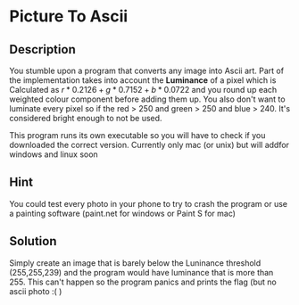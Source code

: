 # Picture To Ascii

## Description

You stumble upon a program that converts any image into Ascii art. Part of the implementation takes into account the **Luminance** of a pixel which is Calculated as $r * 0.2126 + g * 0.7152 + b * 0.0722$ and you round up each weighted colour component before adding them up. You also don't want to luminate every pixel so if the red > 250 and green > 250 and blue > 240. It's considered bright enough to not be used.

This program runs its own executable so you will have to check if you downloaded the correct version. Currently only mac (or unix) but will addfor windows and linux soon

## Hint

You could test every photo in your phone to try to crash the program or use a painting software (paint.net for windows or Paint S for mac)

## Solution

Simply create an image that is barely below the Luninance threshold (255,255,239) and the program would have luminance that is more than 255. This can't happen so the program panics and prints the flag (but no ascii photo :( )
